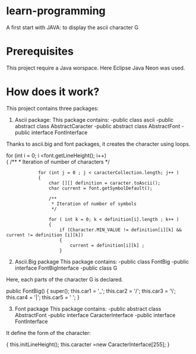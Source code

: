 # learn-programming

A first start with JAVA: to display the ascii character G

# Prerequisites

This project require a Java worspace. Here Eclipse Java Neon was used.

# How does it work?
This project contains three packages:

1. Ascii package:
This package contains:
  -public class ascii
  -public abstract class AbstractCaracter
  -public abstract class AbstractFont
  -public interface FontInterface
  
  
  
 Thanks to ascii.big and font packages, it creates the character using loops.
 
 for (int i = 0; i <font.getLineHeight(); i++)  
		    {
		        /**
                 * Iteration of number of characters
                 */
                 
                for (int j = 0 ; j < caracterCollection.length; j++ )
                {
                    char [][] definition = caracter.toAscii();
                    char current = font.getSymbolDefault();
                   
                    /**
                     * Iteration of number of symbols
                     */
                     
                    for ( int k = 0; k < definition[i].length ; k++ ) 
                    {
                        if (Character.MIN_VALUE != definition[i][k] && current != definition [i][k])   
                        {
                            current = definition[i][k] ; 
                        } 
  
  
 
2. Ascii.Big package
This package contains:
-public class FontBig 
-public interface FontBigInterface 
-public class G 

Here, each parts of the character G is declared.

public FontBig()
    {
        super();
        this.car1 = '_';
        this.car2 = '/';
        this.car3 = '\\';
        this.car4 = '|';
        this.car5 = ' ';
    }
    

3. Font package
This package contains:
-public abstract class AbstractFont
-public interface CaracterInterface
-public interface FontInterface 

It define the form of the character:

{
		this.initLineHeight();
		this.caracter =new CaracterInterface[255];
	}




